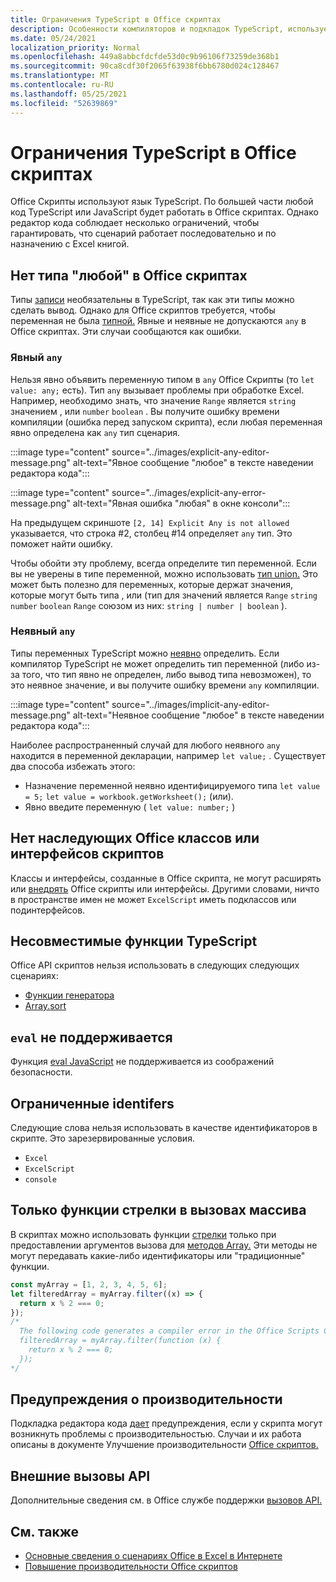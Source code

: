 ```yaml
---
title: Ограничения TypeScript в Office скриптах
description: Особенности компиляторов и подкладок TypeScript, используемых редактором кода Office скриптов.
ms.date: 05/24/2021
localization_priority: Normal
ms.openlocfilehash: 449a8abbcfdcfde53d0c9b96106f73259de368b1
ms.sourcegitcommit: 90ca8cdf30f2065f63938f6bb6780d024c128467
ms.translationtype: MT
ms.contentlocale: ru-RU
ms.lasthandoff: 05/25/2021
ms.locfileid: "52639869"
---
```

# <a name="typescript-restrictions-in-office-scripts"></a>Ограничения TypeScript в Office скриптах

Office Скрипты используют язык TypeScript. По большей части любой код TypeScript или JavaScript будет работать в Office скриптах. Однако редактор кода соблюдает несколько ограничений, чтобы гарантировать, что сценарий работает последовательно и по назначению с Excel книгой.

## <a name="no-any-type-in-office-scripts"></a>Нет типа "любой" в Office скриптах

Типы [записи](https://www.typescriptlang.org/docs/handbook/typescript-in-5-minutes.html) необязательны в TypeScript, так как эти типы можно сделать вывод. Однако для Office скриптов требуется, чтобы переменная не была [типной.](https://www.typescriptlang.org/docs/handbook/basic-types.html#any) Явные и неявные не допускаются `any` в Office скриптах. Эти случаи сообщаются как ошибки.

### <a name="explicit-any"></a>Явный `any`

Нельзя явно объявить переменную типом в `any` Office Скрипты (то `let value: any;` есть). Тип `any` вызывает проблемы при обработке Excel. Например, необходимо знать, что значение `Range` является `string` значением , или `number` `boolean` . Вы получите ошибку времени компиляции (ошибка перед запуском скрипта), если любая переменная явно определена как `any` тип сценария.

:::image type="content" source="../images/explicit-any-editor-message.png" alt-text="Явное сообщение &quot;любое&quot; в тексте наведении редактора кода":::

:::image type="content" source="../images/explicit-any-error-message.png" alt-text="Явная ошибка &quot;любая&quot; в окне консоли":::

На предыдущем скриншоте `[2, 14] Explicit Any is not allowed` указывается, что строка #2, столбец #14 определяет `any` тип. Это поможет найти ошибку.

Чтобы обойти эту проблему, всегда определите тип переменной. Если вы не уверены в типе переменной, можно использовать [тип union.](https://www.typescriptlang.org/docs/handbook/unions-and-intersections.html) Это может быть полезно для переменных, которые держат значения, которые могут быть типа , или (тип для значений является `Range` `string` `number` `boolean` `Range` союзом из них: `string | number | boolean` ).

### <a name="implicit-any"></a>Неявный `any`

Типы переменных TypeScript можно [неявно](https://www.typescriptlang.org/docs/handbook/type-inference.html) определить. Если компилятор TypeScript не может определить тип переменной (либо из-за того, что тип явно не определен, либо вывод типа невозможен), то это неявное значение, и вы получите ошибку времени `any` компиляции.

:::image type="content" source="../images/implicit-any-editor-message.png" alt-text="Неявное сообщение &quot;любое&quot; в тексте наведении редактора кода":::

Наиболее распространенный случай для любого неявного `any` находится в переменной декларации, например `let value;` . Существует два способа избежать этого:

* Назначение переменной неявно идентифицируемого типа `let value = 5;` `let value = workbook.getWorksheet();` (или).
* Явно введите переменную ( `let value: number;` )

## <a name="no-inheriting-office-script-classes-or-interfaces"></a>Нет наследующих Office классов или интерфейсов скриптов

Классы и интерфейсы, созданные в Office скрипта, не могут расширять или [внедрять](https://www.typescriptlang.org/docs/handbook/classes.html#inheritance) Office скрипты или интерфейсы. Другими словами, ничто в пространстве имен не может `ExcelScript` иметь подклассов или подинтерфейсов.

## <a name="incompatible-typescript-functions"></a>Несовместимые функции TypeScript

Office API скриптов нельзя использовать в следующих следующих сценариях:

* [Функции генератора](https://developer.mozilla.org/docs/Web/JavaScript/Guide/Iterators_and_Generators#generator_functions)
* [Array.sort](https://developer.mozilla.org/docs/Web/JavaScript/Reference/Global_Objects/Array/sort)

## <a name="eval-is-not-supported"></a>`eval` не поддерживается

Функция [eval JavaScript](https://developer.mozilla.org/docs/Web/JavaScript/Reference/Global_Objects/eval) не поддерживается из соображений безопасности.

## <a name="restricted-identifers"></a>Ограниченные identifers

Следующие слова нельзя использовать в качестве идентификаторов в скрипте. Это зарезервированные условия.

* `Excel`
* `ExcelScript`
* `console`

## <a name="only-arrow-functions-in-array-callbacks"></a>Только функции стрелки в вызовах массива

В скриптах можно использовать функции [стрелки](https://developer.mozilla.org/docs/Web/JavaScript/Reference/Functions/Arrow_functions) только при предоставлении аргументов вызова для [методов Array.](https://developer.mozilla.org/docs/Web/JavaScript/Reference/Global_Objects/Array) Эти методы не могут передавать какие-либо идентификаторы или "традиционные" функции.

```TypeScript
const myArray = [1, 2, 3, 4, 5, 6];
let filteredArray = myArray.filter((x) => {
  return x % 2 === 0;
});
/*
  The following code generates a compiler error in the Office Scripts Code Editor.
  filteredArray = myArray.filter(function (x) {
    return x % 2 === 0;
  });
*/
```

## <a name="performance-warnings"></a>Предупреждения о производительности

Подкладка редактора кода [дает](https://wikipedia.org/wiki/Lint_(software)) предупреждения, если у скрипта могут возникнуть проблемы с производительностью. Случаи и их работа описаны в документе Улучшение производительности [Office скриптов.](web-client-performance.md)

## <a name="external-api-calls"></a>Внешние вызовы API

Дополнительные сведения см. в Office службе поддержки [вызовов API.](external-calls.md)

## <a name="see-also"></a>См. также

* [Основные сведения о сценариях Office в Excel в Интернете](scripting-fundamentals.md)
* [Повышение производительности Office скриптов](web-client-performance.md)
